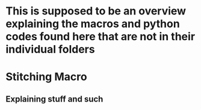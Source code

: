 # This is supposed to be an overview explaining the macros and python codes found here that are not in their individual folders
# Stitching Macro
## Explaining stuff and such
